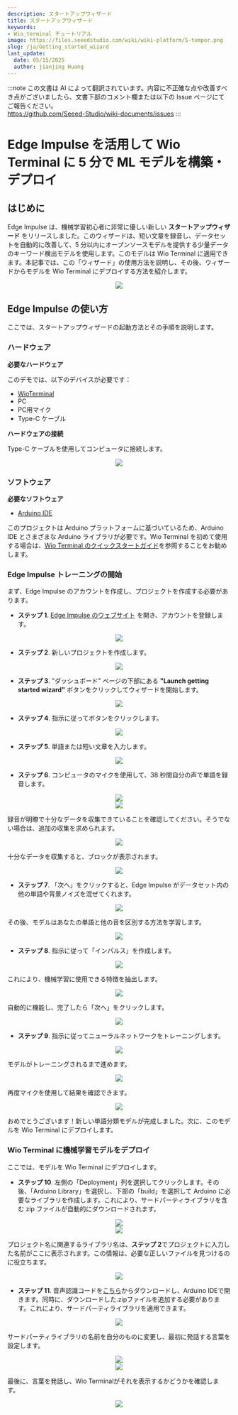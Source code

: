 ```yaml
---
description: スタートアップウィザード
title: スタートアップウィザード
keywords:
- Wio_terminal チュートリアル
image: https://files.seeedstudio.com/wiki/wiki-platform/S-tempor.png
slug: /ja/Getting_started_wizard
last_update:
  date: 05/15/2025
  author: jianjing Huang
---
```

:::note
この文書は AI によって翻訳されています。内容に不正確な点や改善すべき点がございましたら、文書下部のコメント欄または以下の Issue ページにてご報告ください。  
https://github.com/Seeed-Studio/wiki-documents/issues
:::

# Edge Impulse を活用して Wio Terminal に 5 分で ML モデルを構築・デプロイ

## **はじめに**

Edge Impulse は、機械学習初心者に非常に優しい新しい **スタートアップウィザード** をリリースしました。このウィザードは、短い文章を録音し、データセットを自動的に改善して、5 分以内にオープンソースモデルを提供する少量データのキーワード検出モデルを使用します。このモデルは Wio Terminal に適用できます。本記事では、この「ウィザード」の使用方法を説明し、その後、ウィザードからモデルを Wio Terminal にデプロイする方法を紹介します。

<div align="center"><img src="https://files.seeedstudio.com/wiki/Wio-Terminal-Edge-Impulse/banner.png"/></div>

## **Edge Impulse の使い方**

ここでは、スタートアップウィザードの起動方法とその手順を説明します。

### **ハードウェア**

**必要なハードウェア**

このデモでは、以下のデバイスが必要です：

- [WioTerminal](https://www.seeedstudio.com/Wio-Terminal-p-4509.html)
- PC
- PC用マイク
- Type-C ケーブル

**ハードウェアの接続**

Type-C ケーブルを使用してコンピュータに接続します。

<div align="center"><img width={1000} src="https://files.seeedstudio.com/wiki/Edge_Impulse_new_wizard/EI02a.png"/></div>

### **ソフトウェア**

**必要なソフトウェア**

- [Arduino IDE](https://wiki.seeedstudio.com/ja/Getting_Started_with_Arduino/)

このプロジェクトは Arduino プラットフォームに基づいているため、Arduino IDE とさまざまな Arduino ライブラリが必要です。Wio Terminal を初めて使用する場合は、[Wio Terminal のクイックスタートガイド](https://wiki.seeedstudio.com/ja/Wio-Terminal-Getting-Started/)を参照することをお勧めします。

### Edge Impulse トレーニングの開始

まず、Edge Impulse のアカウントを作成し、プロジェクトを作成する必要があります。

- **ステップ 1**. [Edge Impulse のウェブサイト](https://studio.edgeimpulse.com/login?next=%2Fstudio%2Fselect-project%3Fautoredirect%3D1) を開き、アカウントを登録します。

<div align="center"><img width={300} src="https://files.seeedstudio.com/wiki/Alots/Alots1.png"/></div>

- **ステップ 2**. 新しいプロジェクトを作成します。

<div align="center"><img width={300} src="https://files.seeedstudio.com/wiki/Alots/Alots2.png"/></div>

- **ステップ 3**. "ダッシュボード" ページの下部にある **"Launch getting started wizard"** ボタンをクリックしてウィザードを開始します。

<div align="center"><img width={1000} src="https://files.seeedstudio.com/wiki/Edge_Impulse_new_wizard/EI02a.jpg"/></div>

- **ステップ 4**. 指示に従ってボタンをクリックします。

<div align="center"><img width={500} src="https://files.seeedstudio.com/wiki/Edge_Impulse_new_wizard/EI03.jpg"/></div>

- **ステップ 5**. 単語または短い文章を入力します。

<div align="center"><img width={500} src="https://files.seeedstudio.com/wiki/Edge_Impulse_new_wizard/EI04a.jpg"/></div>

- **ステップ 6**. コンピュータのマイクを使用して、38 秒間自分の声で単語を録音します。

<div align="center"><img width={500} src="https://files.seeedstudio.com/wiki/Edge_Impulse_new_wizard/EI06.jpg"/></div>

<div align="center"><img width={500} src="https://files.seeedstudio.com/wiki/Edge_Impulse_new_wizard/EI07.jpg"/></div>

録音が明瞭で十分なデータを収集できていることを確認してください。そうでない場合は、追加の収集を求められます。

<div align="center"><img width={500} src="https://files.seeedstudio.com/wiki/Edge_Impulse_new_wizard/EI08.jpg"/></div>

十分なデータを収集すると、ブロックが表示されます。

<div align="center"><img width={500} src="https://files.seeedstudio.com/wiki/Edge_Impulse_new_wizard/EI09.jpg"/></div>

- **ステップ 7**. 「次へ」をクリックすると、Edge Impulse がデータセット内の他の単語や背景ノイズを混ぜてくれます。

<div align="center"><img width={500} src="https://files.seeedstudio.com/wiki/Edge_Impulse_new_wizard/EI10.jpg"/></div>

その後、モデルはあなたの単語と他の音を区別する方法を学習します。

<div align="center"><img width={500} src="https://files.seeedstudio.com/wiki/Edge_Impulse_new_wizard/EI12.jpg"/></div>

- **ステップ 8**. 指示に従って「インパルス」を作成します。

<div align="center"><img width={1000} src="https://files.seeedstudio.com/wiki/Edge_Impulse_new_wizard/EI13.jpg"/></div>

これにより、機械学習に使用できる特徴を抽出します。

<div align="center"><img width={1000} src="https://files.seeedstudio.com/wiki/Edge_Impulse_new_wizard/EI14.jpg"/></div>

自動的に機能し、完了したら「次へ」をクリックします。

<div align="center"><img width={1000} src="https://files.seeedstudio.com/wiki/Edge_Impulse_new_wizard/EI15.jpg"/></div>

- **ステップ 9**. 指示に従ってニューラルネットワークをトレーニングします。

<div align="center"><img width={1000} src="https://files.seeedstudio.com/wiki/Edge_Impulse_new_wizard/EI16.jpg"/></div>

モデルがトレーニングされるまで進めます。

<div align="center"><img width={1000} src="https://files.seeedstudio.com/wiki/Edge_Impulse_new_wizard/EI17.jpg"/></div>

再度マイクを使用して結果を確認できます。

<div align="center"><img width={500} src="https://files.seeedstudio.com/wiki/Edge_Impulse_new_wizard/EI18.jpg"/></div>

おめでとうございます！新しい単語分類モデルが完成しました。次に、このモデルを Wio Terminal にデプロイします。

### Wio Terminal に機械学習モデルをデプロイ

ここでは、モデルを Wio Terminal にデプロイします。

- **ステップ 10**. 左側の「Deployment」列を選択してクリックします。その後、「Arduino Library」を選択し、下部の「build」を選択して Arduino に必要なライブラリを作成します。これにより、サードパーティライブラリを含む zip ファイルが自動的にダウンロードされます。

<div align="center"><img width={1000} src="https://files.seeedstudio.com/wiki/Alots/Alots19.png"/></div>

<div align="center"><img width={1000} src="https://files.seeedstudio.com/wiki/Edge_Impulse_new_wizard/EI21.jpg"/></div>

プロジェクト名に関連するライブラリ名は、**ステップ 2**でプロジェクトに入力した名前がここに表示されます。この情報は、必要な正しいファイルを見つけるのに役立ちます。

<div align="center"><img width={500} src="https://files.seeedstudio.com/wiki/Edge_Impulse_new_wizard/EI22.jpg"/></div>

- **ステップ 11**. 音声認識コードを[こちら](https://files.seeedstudio.com/wiki/Edge_Impulse_new_wizard/example.ino)からダウンロードし、Arduino IDEで開きます。同時に、ダウンロードした.zipファイルを追加する必要があります。これにより、サードパーティライブラリを適用できます。

<div align="center"><img width={500} src="https://files.seeedstudio.com/wiki/Edge_Impulse_new_wizard/EI23.jpg"/></div>

サードパーティライブラリの名前を自分のものに変更し、最初に発話する言葉を設定します。

<div align="center"><img width={500} src="https://files.seeedstudio.com/wiki/Edge_Impulse_new_wizard/EI24.jpg"/></div>

<div align="center"><img width={500} src="https://files.seeedstudio.com/wiki/Edge_Impulse_new_wizard/EI25.jpg"/></div>

最後に、言葉を発話し、Wio Terminalがそれを表示するかどうかを確認します。

<div align="center"><img width={500} src="https://files.seeedstudio.com/wiki/Edge_Impulse_new_wizard/EI26.jpg"/></div>